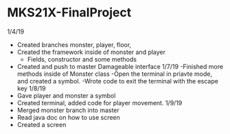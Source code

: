 # MKS21X-FinalProject
1/4/19
  - Created branches monster, player, floor,
  - Created the framework inside of monster and player
    - Fields, constructor and some methods
  - Created and push to master Damageable interface 
1/7/19
  -Finished more methods inside of Monster class
  -Open the terminal in priavte mode, and created a symbol.
  -Wrote code to exit the terminal with the escape key 
1/8/19
  - Gave player and monster a symbol
  - Created terminal, added code for player movement.
1/9/19 
  - Merged monster branch into master
  - Read java doc on how to use screen 
  - Created a screen 
